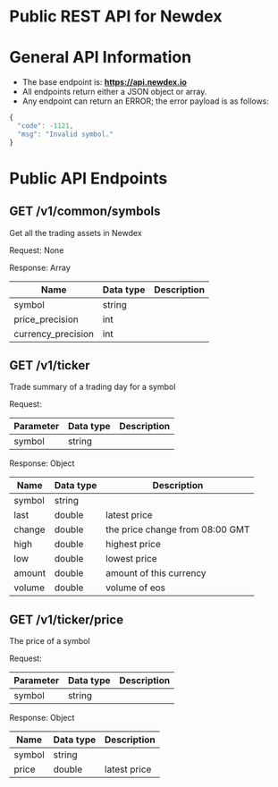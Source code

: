# Public REST API for Newdex

# General API Information

* The base endpoint is: **https://api.newdex.io**
* All endpoints return either a JSON object or array.
* Any endpoint can return an ERROR; the error payload is as follows:
```javascript
{
  "code": -1121,
  "msg": "Invalid symbol."
}
```

# Public API Endpoints

## GET /v1/common/symbols

Get all the trading assets in Newdex

Request: None

Response: Array


Name | Data type | Description 
------------ | ------------ | ------------
symbol | string | 
price_precision | int | 
currency_precision | int | 


## GET /v1/ticker

Trade summary of a trading day for a symbol

Request: 


Parameter | Data type | Description
------------ | ------------ | ------------
symbol | string | 

Response: Object


Name | Data type | Description
------------ | ------------ | ------------
symbol | string | 
last | double | latest price
change | double | the price change from 08:00 GMT
high | double | highest price
low | double | lowest price
amount | double | amount of this currency
volume | double | volume of eos


## GET /v1/ticker/price

The price of a symbol

Request: 


Parameter | Data type | Description
------------ | ------------ | ------------
symbol | string | 

Response: Object


Name | Data type | Description
------------ | ------------ | ------------
symbol | string | 
price | double | latest price